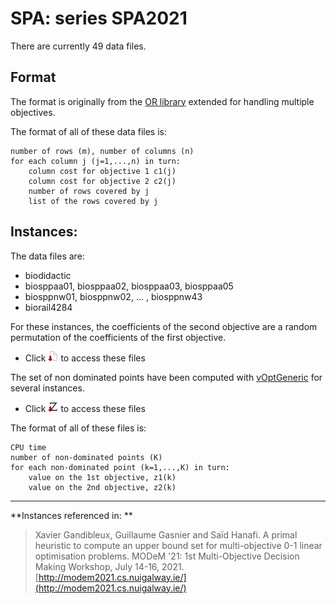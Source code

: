 # SPA: series SPA2021

There are currently 49 data files.


## Format
The format is originally from the [OR library](http://people.brunel.ac.uk/~mastjjb/jeb/orlib/sppinfo.html) extended for handling multiple objectives.

The format of all of these data files is:

    number of rows (m), number of columns (n)   
    for each column j (j=1,...,n) in turn:    
        column cost for objective 1 c1(j)
        column cost for objective 2 c2(j)
        number of rows covered by j
        list of the rows covered by j


## Instances:

The data files are:
+    biodidactic
+    biosppaa01, biosppaa02, biosppaa03, biosppaa05
+    biosppnw01, biosppnw02, ... , biosppnw43
+    biorail4284

For these instances, the coefficients of the second objective are a random permutation of the coefficients of the first objective.   

+ Click [![instance file](icon/dl-instance.png "instance file")](instances/) to access these files   


The set of non dominated points have been computed with [vOptGeneric](https://github.com/vOptSolver/vOptGeneric.jl) for several instances.

+ Click [![Y_N file](icon/dl-z.png "Y_N file")](Y/) to access these files

The format of all of these files is:

    CPU time   
    number of non-dominated points (K)
    for each non-dominated point (k=1,...,K) in turn:
        value on the 1st objective, z1(k)
        value on the 2nd objective, z2(k)

***


**Instances referenced  in: **

> Xavier Gandibleux, Guillaume Gasnier and Saïd Hanafi.
  A primal heuristic to compute an upper bound set for multi-objective 0-1 linear optimisation problems.
  MODeM '21: 1st Multi-Objective Decision Making Workshop, July 14-16, 2021.
  [http://modem2021.cs.nuigalway.ie/](http://modem2021.cs.nuigalway.ie/)
